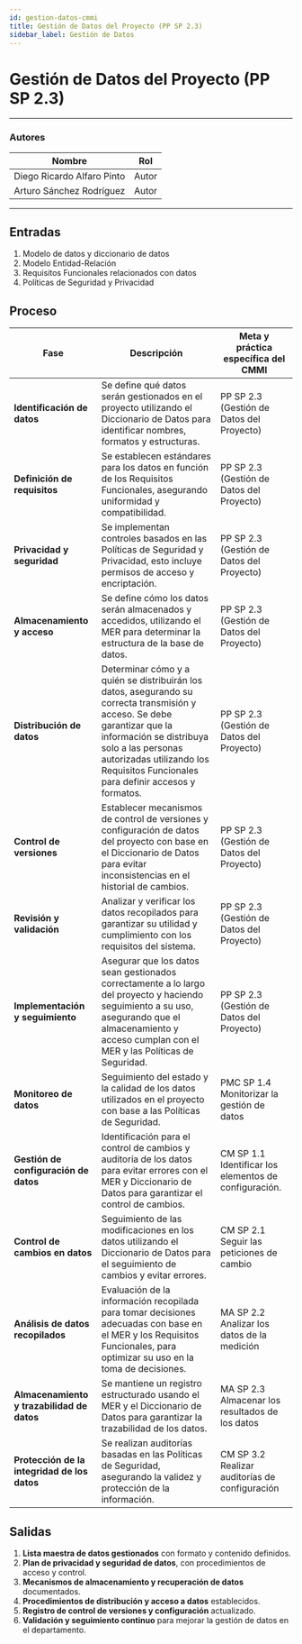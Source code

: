 ```yaml
---
id: gestion-datos-cmmi
title: Gestión de Datos del Proyecto (PP SP 2.3)
sidebar_label: Gestión de Datos
---
```


# Gestión de Datos del Proyecto (PP SP 2.3)

---

### Autores
| Nombre                            | Rol         |
| --------------------------------- | ----------- |
| Diego Ricardo Alfaro Pinto           | Autor       |
| Arturo Sánchez Rodríguez        | Autor |

---

## Entradas

1. Modelo de datos y diccionario de datos
2. Modelo Entidad-Relación
3. Requisitos Funcionales relacionados con datos
4. Políticas de Seguridad y Privacidad 


## Proceso

| Fase                             | Descripción                                                                                                  | Meta y práctica específica del CMMI       |
| -------------------------------- | ------------------------------------------------------------------------------------------------------------ | ----------------------------------------- |
| **Identificación de datos**      | Se define qué datos serán gestionados en el proyecto utilizando el Diccionario de Datos para identificar nombres, formatos y estructuras.                             | PP SP 2.3 (Gestión de Datos del Proyecto) |
| **Definición de requisitos**     | Se establecen estándares para los datos en función de los Requisitos Funcionales, asegurando uniformidad y compatibilidad.             | PP SP 2.3 (Gestión de Datos del Proyecto) |
| **Privacidad y seguridad**       | Se implementan controles basados en las Políticas de Seguridad y Privacidad, esto incluye permisos de acceso y encriptación. | PP SP 2.3 (Gestión de Datos del Proyecto) |
| **Almacenamiento y acceso**      | Se define cómo los datos serán almacenados y accedidos, utilizando el MER para determinar la estructura de la base de datos.                           | PP SP 2.3 (Gestión de Datos del Proyecto) |
| **Distribución de datos**        | Determinar cómo y a quién se distribuirán los datos, asegurando su correcta transmisión y acceso. Se debe garantizar que la información se distribuya solo a las personas autorizadas utilizando los Requisitos Funcionales para definir accesos y formatos.            | PP SP 2.3 (Gestión de Datos del Proyecto) |
| **Control de versiones**         | Establecer mecanismos de control de versiones y configuración de datos del proyecto con base en el Diccionario de Datos para evitar inconsistencias en el historial de cambios.                         | PP SP 2.3 (Gestión de Datos del Proyecto) |
| **Revisión y validación**        | Analizar y verificar los datos recopilados para garantizar su utilidad y cumplimiento con los requisitos del sistema.    | PP SP 2.3 (Gestión de Datos del Proyecto) |
| **Implementación y seguimiento** | Asegurar que los datos sean gestionados correctamente a lo largo del proyecto y haciendo seguimiento a su uso, asegurando que el almacenamiento y acceso cumplan con el MER y las Políticas de Seguridad.  | PP SP 2.3 (Gestión de Datos del Proyecto) |
| **Monitoreo de datos** | Seguimiento del estado y la calidad de los datos utilizados en el proyecto con base a las Políticas de Seguridad. | PMC SP 1.4 Monitorizar la gestión de datos |
| **Gestión de configuración de datos** | Identificación para el control de cambios y auditoría de los datos para evitar errores con el MER y Diccionario de Datos para garantizar el control de cambios. | CM SP 1.1 Identificar los elementos de configuración. |
| **Control de cambios en datos** | Seguimiento de las modificaciones en los datos utilizando el Diccionario de Datos para el seguimiento de cambios y evitar errores. | CM SP 2.1 Seguir las peticiones de cambio |
| **Análisis de datos recopilados** | Evaluación de la información recopilada para tomar decisiones adecuadas con base en el MER y los Requisitos Funcionales, para optimizar su uso en la toma de decisiones. | MA SP 2.2 Analizar los datos de la medición |
| **Almacenamiento y trazabilidad de datos** | Se mantiene un registro estructurado usando el MER y el Diccionario de Datos para garantizar la trazabilidad de los datos. | MA SP 2.3 Almacenar los resultados de los datos |
| **Protección de la integridad de los datos** | Se realizan auditorías basadas en las Políticas de Seguridad, asegurando la validez y protección de la información. | CM SP 3.2 Realizar auditorías de configuración |

## Salidas

1. **Lista maestra de datos gestionados** con formato y contenido definidos.
2. **Plan de privacidad y seguridad de datos**, con procedimientos de acceso y control.
3. **Mecanismos de almacenamiento y recuperación de datos** documentados.
4. **Procedimientos de distribución y acceso a datos** establecidos.
5. **Registro de control de versiones y configuración** actualizado.
6. **Validación y seguimiento continuo** para mejorar la gestión de datos en el departamento.
